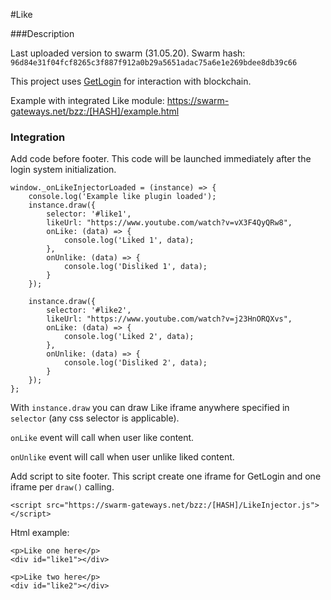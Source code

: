 #Like

###Description

Last uploaded version to swarm (31.05.20). Swarm hash: ```96d84e31f04fcf8265c3f887f912a0b29a5651adac75a6e1e269bdee8db39c66```

This project uses [GetLogin](https://github.com/GetLoginEth/login) for interaction with blockchain.

Example with integrated Like module: https://swarm-gateways.net/bzz:/[HASH]/example.html


### Integration
Add code before footer. This code will be launched immediately after the login system initialization.

```
window._onLikeInjectorLoaded = (instance) => {
    console.log('Example like plugin loaded');
    instance.draw({
        selector: '#like1',
        likeUrl: "https://www.youtube.com/watch?v=vX3F4QyQRw8",
        onLike: (data) => {
            console.log('Liked 1', data);
        },
        onUnlike: (data) => {
            console.log('Disliked 1', data);
        }
    });

    instance.draw({
        selector: '#like2',
        likeUrl: "https://www.youtube.com/watch?v=j23HnORQXvs",
        onLike: (data) => {
            console.log('Liked 2', data);
        },
        onUnlike: (data) => {
            console.log('Disliked 2', data);
        }
    });
};
```

With ```instance.draw``` you can draw Like iframe anywhere specified in ```selector``` (any css selector is applicable).

```onLike``` event will call when user like content.

```onUnlike``` event will call when user unlike liked content.

Add script to site footer. This script create one iframe for GetLogin and one iframe per `draw()` calling.
```
<script src="https://swarm-gateways.net/bzz:/[HASH]/LikeInjector.js"></script>
```

Html example:

```
<p>Like one here</p>
<div id="like1"></div>

<p>Like two here</p>
<div id="like2"></div>
```
